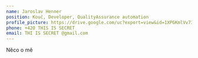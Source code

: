 ```yaml
---
name: Jaroslav Henner
position: Kouč, Developer, QualityAssurance automation
profile_picture: https://drive.google.com/uc?export=view&id=1XPGKmlVv734qaUr-U9IZBPNUu29zEe5O
phone: +42O THIS IS SECRET
email: THI IS SECRET @gmail.com
---
```


Něco o mě
